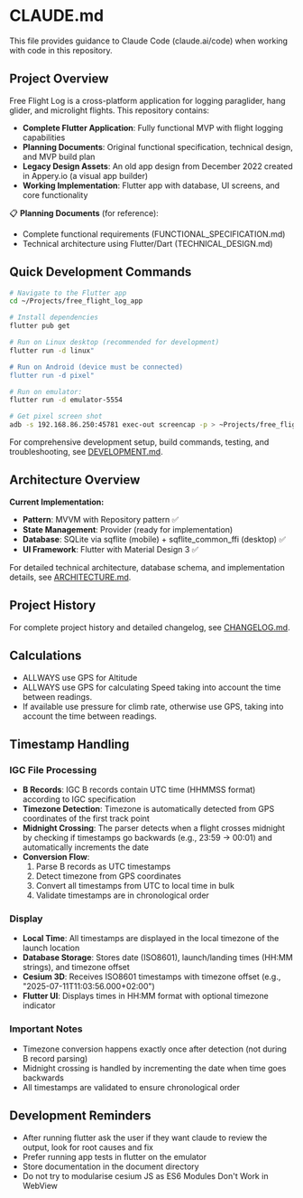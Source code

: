 # CLAUDE.md

This file provides guidance to Claude Code (claude.ai/code) when working with code in this repository.

## Project Overview

Free Flight Log is a cross-platform application for logging paraglider, hang glider, and microlight flights. This repository contains:

- **Complete Flutter Application**: Fully functional MVP with flight logging capabilities
- **Planning Documents**: Original functional specification, technical design, and MVP build plan
- **Legacy Design Assets**: An old app design from December 2022 created in Appery.io (a visual app builder)
- **Working Implementation**: Flutter app with database, UI screens, and core functionality


📋 **Planning Documents** (for reference):

- Complete functional requirements (FUNCTIONAL_SPECIFICATION.md)
- Technical architecture using Flutter/Dart (TECHNICAL_DESIGN.md)

## Quick Development Commands

```bash
# Navigate to the Flutter app
cd ~/Projects/free_flight_log_app

# Install dependencies
flutter pub get

# Run on Linux desktop (recommended for development)
flutter run -d linux"

# Run on Android (device must be connected)
flutter run -d pixel"

# Run on emulator:
flutter run -d emulator-5554

# Get pixel screen shot
adb -s 192.168.86.250:45781 exec-out screencap -p > ~Projects/free_flight_log/screenshots/123456.png
```

For comprehensive development setup, build commands, testing, and troubleshooting, see [DEVELOPMENT.md](documentation/DEVELOPMENT.md).

## Architecture Overview

**Current Implementation:**

- **Pattern**: MVVM with Repository pattern ✅
- **State Management**: Provider (ready for implementation) 
- **Database**: SQLite via sqflite (mobile) + sqflite_common_ffi (desktop) ✅
- **UI Framework**: Flutter with Material Design 3 ✅

For detailed technical architecture, database schema, and implementation details, see [ARCHITECTURE.md](ARCHITECTURE.md).

## Project History

For complete project history and detailed changelog, see [CHANGELOG.md](CHANGELOG.md).



## Calculations

- ALLWAYS use GPS for Altitude
- ALLWAYS use GPS for calculating Speed taking into account the time between readings.
- If available use pressure for climb rate, otherwise use GPS, taking into account the time between readings.

## Timestamp Handling

### IGC File Processing
- **B Records**: IGC B records contain UTC time (HHMMSS format) according to IGC specification
- **Timezone Detection**: Timezone is automatically detected from GPS coordinates of the first track point
- **Midnight Crossing**: The parser detects when a flight crosses midnight by checking if timestamps go backwards (e.g., 23:59 → 00:01) and automatically increments the date
- **Conversion Flow**: 
  1. Parse B records as UTC timestamps
  2. Detect timezone from GPS coordinates
  3. Convert all timestamps from UTC to local time in bulk
  4. Validate timestamps are in chronological order

### Display
- **Local Time**: All timestamps are displayed in the local timezone of the launch location
- **Database Storage**: Stores date (ISO8601), launch/landing times (HH:MM strings), and timezone offset
- **Cesium 3D**: Receives ISO8601 timestamps with timezone offset (e.g., "2025-07-11T11:03:56.000+02:00")
- **Flutter UI**: Displays times in HH:MM format with optional timezone indicator

### Important Notes
- Timezone conversion happens exactly once after detection (not during B record parsing)
- Midnight crossing is handled by incrementing the date when time goes backwards
- All timestamps are validated to ensure chronological order
  
## Development Reminders

- After running flutter ask the user if they want claude to review the output, look for root causes and fix
- Prefer running app tests in flutter on the emulator
- Store documentation in the document directory
- Do not try to modularise cesium JS as ES6 Modules Don't Work in WebView